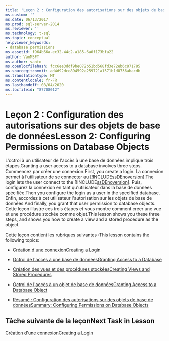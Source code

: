 ```yaml
---
title: 'Leçon 2 : Configuration des autorisations sur des objets de base de données | Microsoft Docs'
ms.custom: ''
ms.date: 06/13/2017
ms.prod: sql-server-2014
ms.reviewer: ''
ms.technology: t-sql
ms.topic: conceptual
helpviewer_keywords:
- database permissions
ms.assetid: f964b66a-ec32-44c2-a185-6a0f173bfa22
author: VanMSFT
ms.author: vanto
ms.openlocfilehash: fcc6ee3ddf9be072b51bd568fd3e72eb6c871785
ms.sourcegitcommit: ad4d92dce894592a259721a1571b1d8736abacdb
ms.translationtype: MT
ms.contentlocale: fr-FR
ms.lasthandoff: 08/04/2020
ms.locfileid: "87708012"
---
```

# <a name="lesson-2-configuring-permissions-on-database-objects"></a><span data-ttu-id="273cb-102">Leçon 2 : Configuration des autorisations sur des objets de base de données</span><span class="sxs-lookup"><span data-stu-id="273cb-102">Lesson 2: Configuring Permissions on Database Objects</span></span>
  <span data-ttu-id="273cb-103">L'octroi à un utilisateur de l'accès à une base de données implique trois étapes.</span><span class="sxs-lookup"><span data-stu-id="273cb-103">Granting a user access to a database involves three steps.</span></span> <span data-ttu-id="273cb-104">Commencez par créer une connexion.</span><span class="sxs-lookup"><span data-stu-id="273cb-104">First, you create a login.</span></span> <span data-ttu-id="273cb-105">La connexion permet à l’utilisateur de se connecter au [!INCLUDE[ssDEnoversion](../includes/ssdenoversion-md.md)].</span><span class="sxs-lookup"><span data-stu-id="273cb-105">The login lets the user connect to the [!INCLUDE[ssDEnoversion](../includes/ssdenoversion-md.md)].</span></span> <span data-ttu-id="273cb-106">Puis, configurez la connexion en tant qu'utilisateur dans la base de données spécifiée.</span><span class="sxs-lookup"><span data-stu-id="273cb-106">Then you configure the login as a user in the specified database.</span></span> <span data-ttu-id="273cb-107">Enfin, accordez à cet utilisateur l'autorisation sur les objets de base de données.</span><span class="sxs-lookup"><span data-stu-id="273cb-107">And finally, you grant that user permission to database objects.</span></span> <span data-ttu-id="273cb-108">Cette leçon illustre ces trois étapes et vous montre comment créer une vue et une procédure stockée comme objet.</span><span class="sxs-lookup"><span data-stu-id="273cb-108">This lesson shows you these three steps, and shows you how to create a view and a stored procedure as the object.</span></span>  
  
 <span data-ttu-id="273cb-109">Cette leçon contient les rubriques suivantes :</span><span class="sxs-lookup"><span data-stu-id="273cb-109">This lesson contains the following topics:</span></span>  
  
-   [<span data-ttu-id="273cb-110">Création d'une connexion</span><span class="sxs-lookup"><span data-stu-id="273cb-110">Creating a Login</span></span>](lesson-2-1-creating-a-login.md)  
  
-   [<span data-ttu-id="273cb-111">Octroi de l'accès à une base de données</span><span class="sxs-lookup"><span data-stu-id="273cb-111">Granting Access to a Database</span></span>](lesson-2-2-granting-access-to-a-database.md)  
  
-   [<span data-ttu-id="273cb-112">Création des vues et des procédures stockées</span><span class="sxs-lookup"><span data-stu-id="273cb-112">Creating Views and Stored Procedures</span></span>](lesson-2-3-creating-views-and-stored-procedures.md)  
  
-   [<span data-ttu-id="273cb-113">Octroi de l'accès à un objet de base de données</span><span class="sxs-lookup"><span data-stu-id="273cb-113">Granting Access to a Database Object</span></span>](lesson-2-4-granting-access-to-a-database-object.md)  
  
-   [<span data-ttu-id="273cb-114">Résumé : Configuration des autorisations sur des objets de base de données</span><span class="sxs-lookup"><span data-stu-id="273cb-114">Summary: Configuring Permissions on Database Objects</span></span>](lesson-2-5-summary-configuring-permissions-on-database-objects.md)  
  
## <a name="next-task-in-lesson"></a><span data-ttu-id="273cb-115">Tâche suivante de la leçon</span><span class="sxs-lookup"><span data-stu-id="273cb-115">Next Task in Lesson</span></span>  
 [<span data-ttu-id="273cb-116">Création d'une connexion</span><span class="sxs-lookup"><span data-stu-id="273cb-116">Creating a Login</span></span>](lesson-2-1-creating-a-login.md)  
  
  
